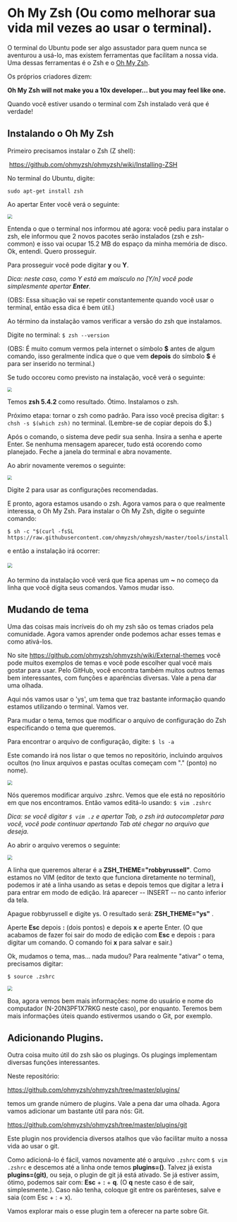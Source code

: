 # Oh My Zsh (Ou como melhorar sua vida mil vezes ao usar o terminal).

O terminal do Ubuntu pode ser algo assustador para quem nunca se aventurou a usá-lo, mas existem ferramentas que facilitam a nossa vida. Uma dessas ferramentas é o Zsh e o [Oh My Zsh](https://github.com/ohmyzsh/ohmyzsh).

Os próprios criadores dizem:

**Oh My Zsh will not make you a 10x developer... but you may feel like one.**

Quando você estiver usando o terminal com Zsh instalado verá que é verdade!

## Instalando o Oh My Zsh

Primeiro precisamos instalar o Zsh (Z shell):

​ https://github.com/ohmyzsh/ohmyzsh/wiki/Installing-ZSH

No terminal do Ubuntu, digite:

```shell
sudo apt-get install zsh
```

Ao apertar Enter você verá o seguinte:

<img src=".\imgs\zsh\zsh.png" style="zoom:67%;" />

Entenda o que o terminal nos informou até agora: você pediu para instalar o zsh, ele informou que 2 novos pacotes serão instalados (zsh e zsh-common) e isso vai ocupar 15.2 MB do espaço da minha memória de disco. Ok, entendi. Quero prosseguir.

Para prosseguir você pode digitar **y** ou **Y**.

_Dica: neste caso, como Y está em maísculo no [Y/n] você pode simplesmente apertar **Enter**._

(OBS: Essa situação vai se repetir constantemente quando você usar o terminal, então essa dica é bem útil.)

Ao término da instalação vamos verificar a versão do zsh que instalamos.

Digite no terminal: `$ zsh --version`

(OBS: É muito comum vermos pela internet o símbolo **\$** antes de algum comando, isso geralmente indica que o que vem **depois** do símbolo **\$** é para ser inserido no terminal.)

Se tudo occoreu como previsto na instalação, você verá o seguinte:

<img src=".\imgs\zsh\zsh_02.png" style="zoom:60%;" />

Temos **zsh 5.4.2** como resultado. Ótimo. Instalamos o zsh.

Próximo etapa: tornar o zsh como padrão. Para isso você precisa digitar: `$ chsh -s $(which zsh)` no terminal. (Lembre-se de copiar depois do \$.)

Após o comando, o sistema deve pedir sua senha. Insira a senha e aperte Enter. Se nenhuma mensagem aparecer, tudo está ocorendo como planejado. Feche a janela do terminal e abra novamente.

Ao abrir novamente veremos o seguinte:

<img src=".\imgs\zsh\zsh_03.png" style="zoom:60%;" />

Digite 2 para usar as configurações recomendadas.

E pronto, agora estamos usando o zsh. Agora vamos para o que realmente interessa, o Oh My Zsh. Para instalar o Oh My Zsh, digite o seguinte comando:

```shell
$ sh -c "$(curl -fsSL https://raw.githubusercontent.com/ohmyzsh/ohmyzsh/master/tools/install.sh)"
```

e então a instalação irá ocorrer:

#### <img src=".\imgs\zsh\zsh_04.png" style="zoom: 67%;" />

Ao termino da instalação você verá que fica apenas um **~** no começo da linha que você digita seus comandos. Vamos mudar isso.

## Mudando de tema

Uma das coisas mais incríveis do oh my zsh são os temas criados pela comunidade. Agora vamos aprender onde podemos achar esses temas e como ativá-los.

No site https://github.com/ohmyzsh/ohmyzsh/wiki/External-themes você pode muitos exemplos de temas e você pode escolher qual você mais gostar para usar. Pelo GitHub, você encontra também muitos outros temas bem interessantes, com funções e aparências diversas. Vale a pena dar uma olhada.

Aqui nós vamos usar o 'ys', um tema que traz bastante informação quando estamos utilizando o terminal. Vamos ver.

Para mudar o tema, temos que modificar o arquivo de configuração do Zsh especificando o tema que queremos.

Para encontrar o arquivo de configuração, digite: `$ ls -a`

Este comando irá nos listar o que temos no repositório, incluindo arquivos ocultos (no linux arquivos e pastas ocultas começam com "." (ponto) no nome).

<img src=".\imgs\zsh\zsh_05.png" style="zoom:67%;" />

Nós queremos modificar arquivo .zshrc. Vemos que ele está no repositório em que nos encontramos. Então vamos editá-lo usando: `$ vim .zshrc`

_Dica: se você digitar `$ vim .z` e apertar Tab, o zsh irá autocompletar para você, você pode continuar apertando Tab até chegar no arquivo que deseja._

Ao abrir o arquivo veremos o seguinte:

<img src=".\imgs\zsh\zsh_06.png" style="zoom:67%;" />

A linha que queremos alterar é a **ZSH_THEME="robbyrussell"**. Como estamos no VIM (editor de texto que funciona diretamente no terminal), podemos ir até a linha usando as setas e depois temos que digitar a letra **i** para entrar em modo de edição. Irá aparecer -- INSERT -- no canto inferior da tela.

Apague robbyrussell e digite ys. O resultado será: **ZSH_THEME="ys"** .

Aperte **Esc** depois **:** (dois pontos) e depois **x** e aperte Enter. (O que acabamos de fazer foi sair do modo de edição com **Esc** e depois **:** para digitar um comando. O comando foi **x** para salvar e sair.)

Ok, mudamos o tema, mas... nada mudou? Para realmente "ativar" o tema, precisamos digitar:

`$ source .zshrc`

<img src=".\imgs\zsh\zsh_07.png" style="zoom:67%;" />

Boa, agora vemos bem mais informações: nome do usuário e nome do computador (N-20N3PF1X7RKG neste caso), por enquanto. Teremos bem mais informações úteis quando estivermos usando o Git, por exemplo.

## Adicionando Plugins.

Outra coisa muito útil do zsh são os plugings. Os plugings implementam diversas funções interessantes.

Neste repositório:

https://github.com/ohmyzsh/ohmyzsh/tree/master/plugins/

temos um grande número de plugins. Vale a pena dar uma olhada. Agora vamos adicionar um bastante útil para nós: Git.

https://github.com/ohmyzsh/ohmyzsh/tree/master/plugins/git

Este plugin nos providencia diversos atalhos que vão facilitar muito a nossa vida ao usar o git.

Como adicioná-lo é fácil, vamos novamente até o arquivo `.zshrc` com `$ vim .zshrc` e descemos até a linha onde temos **plugins=()**. Talvez já exista **plugins=(git)**, ou seja, o plugin de git já está ativado. Se já estiver assim, ótimo, podemos sair com: **Esc** + **:** + **q**. (O **q** neste caso é de sair, simplesmente.). Caso não tenha, coloque git entre os parênteses, salve e saia (com Esc + : + x).

Vamos explorar mais o esse plugin tem a oferecer na parte sobre Git.
